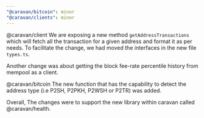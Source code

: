 ```yaml
---
"@caravan/bitcoin": minor
"@caravan/clients": minor
---
```


@caravan/client 
We are exposing a new method `getAddressTransactions` which will fetch all the transaction for a given address and format it as per needs. To facilitate the change, we had moved the interfaces in the new file `types.ts`.

Another change was about getting the block fee-rate percentile history from mempool as a client.

@caravan/bitcoin
The new function that has the capability to detect the address type (i.e P2SH, P2PKH, P2WSH or P2TR) was added.

Overall, The changes were to support the new library within caravan called @caravan/health.